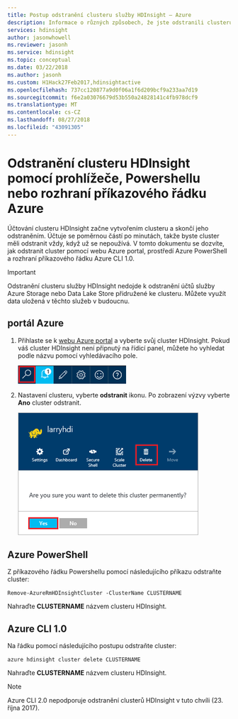 ```yaml
---
title: Postup odstranění clusteru služby HDInsight – Azure
description: Informace o různých způsobech, že jste odstranili clusteru služby HDInsight.
services: hdinsight
author: jasonwhowell
ms.reviewer: jasonh
ms.service: hdinsight
ms.topic: conceptual
ms.date: 03/22/2018
ms.author: jasonh
ms.custom: H1Hack27Feb2017,hdinsightactive
ms.openlocfilehash: 737cc120877a9d0f06a1f6d209bcf9a233aa7d19
ms.sourcegitcommit: f6e2a03076679d53b550a24828141c4fb978dcf9
ms.translationtype: MT
ms.contentlocale: cs-CZ
ms.lasthandoff: 08/27/2018
ms.locfileid: "43091305"
---
```

# <a name="delete-an-hdinsight-cluster-using-your-browser-powershell-or-the-azure-cli"></a>Odstranění clusteru HDInsight pomocí prohlížeče, Powershellu nebo rozhraní příkazového řádku Azure

Účtování clusteru HDInsight začne vytvořením clusteru a skončí jeho odstraněním. Účtuje se poměrnou částí po minutách, takže byste cluster měli odstranit vždy, když už se nepoužívá. V tomto dokumentu se dozvíte, jak odstranit cluster pomocí webu Azure portal, prostředí Azure PowerShell a rozhraní příkazového řádku Azure CLI 1.0.

> [!IMPORTANT]
> Odstranění clusteru služby HDInsight nedojde k odstranění účtů služby Azure Storage nebo Data Lake Store přidružené ke clusteru. Můžete využít data uložená v těchto služeb v budoucnu.

## <a name="azure-portal"></a>portál Azure

1. Přihlaste se k [webu Azure portal](https://portal.azure.com) a vyberte svůj cluster HDInsight. Pokud váš cluster HDInsight není připnutý na řídicí panel, můžete ho vyhledat podle názvu pomocí vyhledávacího pole.
   
    ![vyhledávání v portálu](./media/hdinsight-delete-cluster/navbar.png)

2. Nastavení clusteru, vyberte **odstranit** ikonu. Po zobrazení výzvy vyberte **Ano** cluster odstranit.
   
    ![Ikona odstranění](./media/hdinsight-delete-cluster/deletecluster.png)

## <a name="azure-powershell"></a>Azure PowerShell

Z příkazového řádku Powershellu pomocí následujícího příkazu odstraňte cluster:

    Remove-AzureRmHDInsightCluster -ClusterName CLUSTERNAME

Nahraďte **CLUSTERNAME** názvem clusteru HDInsight.

## <a name="azure-cli-10"></a>Azure CLI 1.0

Na řádku pomocí následujícího postupu odstraňte cluster:

    azure hdinsight cluster delete CLUSTERNAME

Nahraďte **CLUSTERNAME** názvem clusteru HDInsight.

> [!NOTE]
> Azure CLI 2.0 nepodporuje odstranění clusterů HDInsight v tuto chvíli (23. října 2017).
